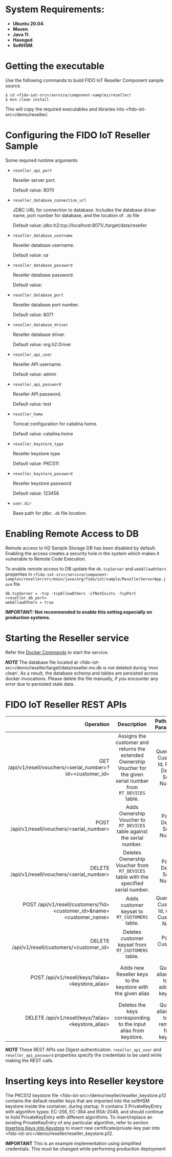 # System Requirements:

* **Ubuntu 20.04**.
* **Maven**.
* **Java 11**.
* **Haveged**.
* **SoftHSM**.

# Getting the executable

Use the following commands to build FIDO IoT Reseller Component sample source.
```
$ cd <fido-iot-src>/service/component-samples/reseller/
$ mvn clean install
```

This will copy the required executables and libraries into \<fido-iot-src\>/demo/reseller/.

# Configuring the FIDO IoT Reseller Sample

Some required runtime arguments

- `reseller_api_port`

  Reseller server port.

  Default value: 8070

- `reseller_database_connection_url`

  JDBC URL for connection to database. Includes the database driver name, port number for database, and the location of `.db` file

  Default value: jdbc:h2:tcp://localhost:8071/./target/data/reseller

- `reseller_database_username`

  Reseller database username.

  Default value: sa

- `reseller_database_password`

  Reseller database password.

  Default value: <no-password>

- `reseller_database_port`

  Reseller database port number.

  Default value: 8071

- `reseller_database_driver`

  Reseller database driver.

  Default value: org.h2.Driver

- `reseller_api_user`

  Reseller API username.

  Default value: admin

- `reseller_api_password`

  Reseller API password.

  Default value: test

- `reseller_home`

  Tomcat configuration for catalina home.

  Default value: catalina.home

- `reseller_keystore_type`

  Reseller keystore type

  Default value: PKCS11

- `reseller_keystore_password`

  Reseller keystore password

  Default value: 123456

- `user.dir`

  Base path for jdbc `.db` file location.

# Enabling Remote Access to DB

Remote access to H2 Sample Storage DB has been disabled by default. Enabling the access creates a security hole in the system which makes it vulnerable to Remote Code Execution.

To enable remote access to DB update the `db.tcpServer` and `webAllowOthers` properties in `<fido-iot-src>/service/component-samples/reseller/src/main/java/org/fido/iot/sample/ResellerServerApp.java` file

```
db.tcpServer = -tcp -tcpAllowOthers -ifNotExists -tcpPort <reseller_db_port>
webAllowOthers = true
```

**IMPORTANT: Not recommended to enable this setting especially on production systems.**

# Starting the Reseller service

Refer the [Docker Commands](../README.md/#docker-commands) to start the service.

***NOTE*** The database file located at \<fido-iot-src\>/demo/reseller/target/data/reseller.mv.db is not deleted during 'mvn clean'. As a result, the database schema and tables are persisted across docker invocations. Please delete the file manually, if you encounter any error due to persisted stale data.

# FIDO IoT Reseller REST APIs

| Operation                      | Description                        | Path/Query Parameters    | Content Type   |Request Body  | Response Body |
| ------------------------------:|:----------------------------------:|:------------------------:|:--------------:|-------------:|--------------:|
| GET /api/v1/resell/vouchers/<serial_number>?id=<customer_id> | Assigns the customer and returns the extended Ownership Voucher for the given serial number from `RT_DEVICES` table. | Query - id: Customer Id, Path - Device Serial Number | | | Ownership Voucher |
| POST /api/v1/resell/vouchers/<serial_number> | Adds Ownership Voucher to `RT_DEVICES` table against the serial number. | Path - Device Serial Number | application/cbor | Ownership Voucher | |
| DELETE /api/v1/resell/vouchers/<serial_number> | Deletes Ownership Voucher from `RT_DEVICES` table with the specified serial number. | Path - Device Serial Number | | | |
| POST /api/v1/resell/customers/?id=<customer_id>&name=<customer_name> | Adds customer keyset to `RT_CUSTOMERS` table. | Query - id: Customer Id, name: Customer Name | text/plain; charset=us-ascii | Customer PEM formatted Public keys | |
| DELETE /api/v1/resell/customers/<customer_id> | Deletes customer keyset from `RT_CUSTOMERS` table. | Path - Customer Id | | | |
| POST /api/v1/resell/keys/?alias=<keystore_alias> | Adds new Reseller keys to the keystore with the given alias | Query - alias: Alias to be added in keystore | | PEM formatted certificate and private key | |
| DELETE /api/v1/resell/keys/?alias=<keystore_alias> | Deletes the keys corresponding to the input alias from keystore. | Query - alias: Alias to be removed from keystore | | | |

***NOTE*** These REST APIs use Digest authentication. `reseller_api_user` and `reseller_api_password` properties specify the credentials to be used while making the REST calls.

# Inserting keys into Reseller keystore

The PKCS12 keystore file \<fido-iot-src\>/demo/reseller/reseller_keystore.p12 contains the default reseller keys that are imported into the softHSM keystore inside the container, during startup. It contains 3 PrivateKeyEntry with algorithm types: EC-256, EC-384 and RSA-2048, and should continue to hold PrivateKeyEntry with different algorithms. To insert/replace an existing PrivateKeyEntry of any particular algorithm, refer to section [Inserting Keys into Keystore](../README.md/#inserting-keys-into-keystore) to insert new certificate/private-key pair into \<fido-iot-src\>/demo/reseller/reseller_keystore.p12.

**IMPORTANT** This is an example implementation using simplified credentials. This must be changed while performing production deployment